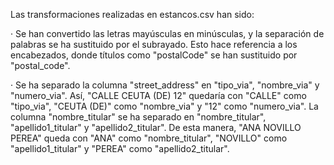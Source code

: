 Las transformaciones realizadas en estancos.csv han sido:

· Se han convertido las letras mayúsculas en minúsculas, y la separación de palabras se ha sustituido por el subrayado. Esto hace referencia a los encabezados, donde títulos como "postalCode" se han sustituido por "postal_code".

· Se ha separado la columna "street_address" en "tipo_via", "nombre_via" y "numero_via". Así, "CALLE CEUTA (DE) 12" quedaría con "CALLE" como "tipo_via", "CEUTA (DE)" como "nombre_via" y "12" como "numero_via". La columna "nombre_titular" se ha separado en "nombre_titular", "apellido1_titular" y "apellido2_titular". De esta manera, "ANA NOVILLO PEREA" queda con "ANA" como "nombre_titular", "NOVILLO" como "apellido1_titular" y "PEREA" como "apellido2_titular".